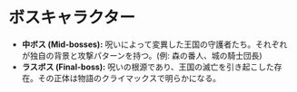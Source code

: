 # ボスキャラクター

- **中ボス (Mid-bosses):** 呪いによって変異した王国の守護者たち。それぞれが独自の背景と攻撃パターンを持つ。(例: 森の番人、城の騎士団長)
- **ラスボス (Final-boss):** 呪いの根源であり、王国の滅亡を引き起こした存在。その正体は物語のクライマックスで明らかになる。